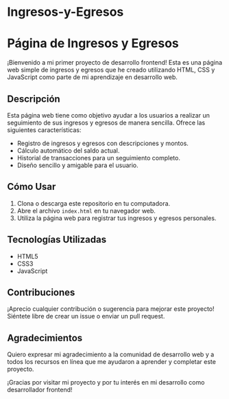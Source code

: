 # Ingresos-y-Egresos
# Página de Ingresos y Egresos

¡Bienvenido a mi primer proyecto de desarrollo frontend! Esta es una página web simple de ingresos y egresos que he creado utilizando HTML, CSS y JavaScript como parte de mi aprendizaje en desarrollo web.

## Descripción

Esta página web tiene como objetivo ayudar a los usuarios a realizar un seguimiento de sus ingresos y egresos de manera sencilla. Ofrece las siguientes características:

- Registro de ingresos y egresos con descripciones y montos.
- Cálculo automático del saldo actual.
- Historial de transacciones para un seguimiento completo.
- Diseño sencillo y amigable para el usuario.

## Cómo Usar

1. Clona o descarga este repositorio en tu computadora.
2. Abre el archivo `index.html` en tu navegador web.
3. Utiliza la página web para registrar tus ingresos y egresos personales.

## Tecnologías Utilizadas

- HTML5
- CSS3
- JavaScript

## Contribuciones

¡Aprecio cualquier contribución o sugerencia para mejorar este proyecto! Siéntete libre de crear un issue o enviar un pull request.

## Agradecimientos

Quiero expresar mi agradecimiento a la comunidad de desarrollo web y a todos los recursos en línea que me ayudaron a aprender y completar este proyecto.

¡Gracias por visitar mi proyecto y por tu interés en mi desarrollo como desarrollador frontend!
